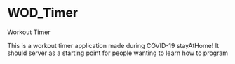 # WOD_Timer
Workout Timer

This is a workout timer application made during COVID-19 stayAtHome!
It should server as a starting point for people wanting to learn how to
program
